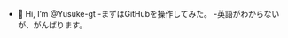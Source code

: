 - 👋 Hi, I’m @Yusuke-gt
-まずはGitHubを操作してみた。
-英語がわからないが、がんばります。

<!---
Yusuke-gt/Yusuke-gt is a ✨ special ✨ repository because its `README.md` (this file) appears on your GitHub profile.
You can click the Preview link to take a look at your changes.
--->
